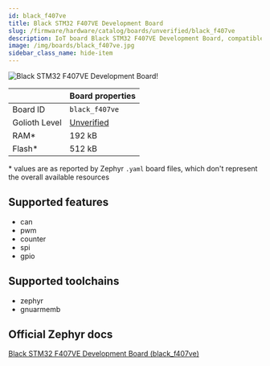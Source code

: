 ```yaml
---
id: black_f407ve
title: Black STM32 F407VE Development Board
slug: /firmware/hardware/catalog/boards/unverified/black_f407ve
description: IoT board Black STM32 F407VE Development Board, compatible with Golioth at unverified level.
image: /img/boards/black_f407ve.jpg
sidebar_class_name: hide-item
---
```


[//]: # (This is an auto-generated file, do not edit! Changes to it will be lost upon re-generation)

![Black STM32 F407VE Development Board!](/img/boards/black_f407ve.jpg "Black STM32 F407VE Development Board")

|                | Board properties     |
| -------------  | -------------------- |
| Board ID       | `black_f407ve` |
| Golioth Level  | [Unverified](/firmware/hardware#unverified-boards) |
| RAM*           | 192 kB |
| Flash*         | 512 kB |

\* values are as reported by Zephyr `.yaml` board files, which don't represent the overall available resources



## Supported features

* can
* pwm
* counter
* spi
* gpio

## Supported toolchains

* zephyr
* gnuarmemb

## Official Zephyr docs

[Black STM32 F407VE Development Board (black_f407ve)](https://docs.zephyrproject.org/latest/boards/others/black_f407ve/doc/index.html)
